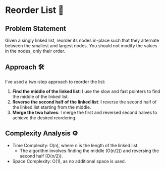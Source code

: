 # Reorder List 🔄

## Problem Statement

Given a singly linked list, reorder its nodes in-place such that they alternate between the smallest and largest nodes. You should not modify the values in the nodes, only their order.

## Approach 🛠️

I've used a two-step approach to reorder the list:

1. **Find the middle of the linked list**: I use the slow and fast pointers to find the middle of the linked list.
2. **Reverse the second half of the linked list**: I reverse the second half of the linked list starting from the middle.
3. **Merge the two halves**: I merge the first and reversed second halves to achieve the desired reordering.

## Complexity Analysis ⚙️

- Time Complexity: O(n), where n is the length of the linked list.
  - The algorithm involves finding the middle (O(n/2)) and reversing the second half (O(n/2)).
- Space Complexity: O(1), as no additional space is used.

